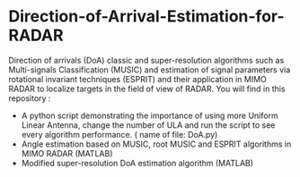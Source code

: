 # Direction-of-Arrival-Estimation-for-RADAR
Direction of arrivals (DoA) classic and super-resolution algorithms such as Multi-signals Classification (MUSIC) and estimation of signal parameters via rotational invariant techniques (ESPRIT) and their application in MIMO RADAR to localize targets in the field of view of RADAR. 
You will find in this repository :
- A python script demonstrating the importance of using more Uniform Linear Antenna, change the number of ULA and run the script to see every algorithm performance. ( name of file: DoA.py)
- Angle estimation based on MUSIC, root MUSIC and ESPRIT algorithms in MIMO RADAR (MATLAB)
- Modified super-resolution DoA estimation algorithm (MATLAB)





